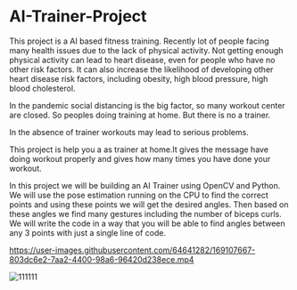 # AI-Trainer-Project

This project is a AI based fitness training. Recently lot of people facing many health issues due to the lack of physical activity. Not getting enough physical
activity can lead to heart disease, even for people who have no other risk factors. It can also increase the likelihood of developing other heart disease risk factors,
including obesity, high blood pressure, high blood cholesterol.

In the pandemic social distancing is the big factor, so many workout center are closed. So peoples doing training at home. But there is no a trainer. 

In the absence of trainer workouts may lead to serious problems.

This project is help you a as trainer at home.It gives the message have doing workout properly and gives how many times you have done your workout.


In this project we will be building an AI Trainer using OpenCV and Python. We will use the pose estimation running on the CPU to find the correct
points and using these points we will get the desired angles. Then based on these angles we find many gestures including the number of biceps curls. 
We will write the code in a way that you will be able to find angles between any 3 points with just a single line of code.



https://user-images.githubusercontent.com/64641282/169107667-803dc6e2-7aa2-4400-98a6-96420d238ece.mp4


![111111](https://user-images.githubusercontent.com/64641282/169107685-c53de1b0-bf0e-4ac8-9005-be0a159e48f1.png)
